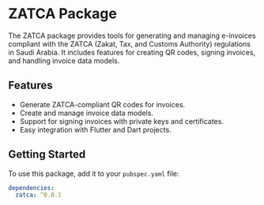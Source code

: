 # ZATCA Package

The ZATCA package provides tools for generating and managing e-invoices compliant with the ZATCA (Zakat, Tax, and Customs Authority) regulations in Saudi Arabia. It includes features for creating QR codes, signing invoices, and handling invoice data models.

## Features

- Generate ZATCA-compliant QR codes for invoices.
- Create and manage invoice data models.
- Support for signing invoices with private keys and certificates.
- Easy integration with Flutter and Dart projects.

## Getting Started

To use this package, add it to your `pubspec.yaml` file:

```yaml
dependencies:
  zatca: ^0.0.1